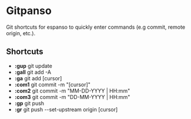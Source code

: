 # Gitpanso
Git shortcuts for espanso to quickly enter commands (e.g commit, remote origin, etc.).

## Shortcuts
- **:gup** git update
- **:gall** git add -A
- **:ga** git add [cursor]
- **:com1** git commit -m "[cursor]"
- **:com2** git commit -m "MM-DD-YYYY | HH:mm"
- **:com3** git commit -m "DD-MM-YYYY | HH:mm"
- **:gp** git push
- **:gr** git push --set-upstream origin [cursor]
